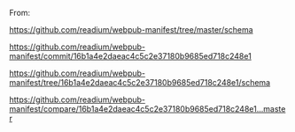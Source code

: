 From:

https://github.com/readium/webpub-manifest/tree/master/schema

https://github.com/readium/webpub-manifest/commit/16b1a4e2daeac4c5c2e37180b9685ed718c248e1

https://github.com/readium/webpub-manifest/tree/16b1a4e2daeac4c5c2e37180b9685ed718c248e1/schema

https://github.com/readium/webpub-manifest/compare/16b1a4e2daeac4c5c2e37180b9685ed718c248e1...master
